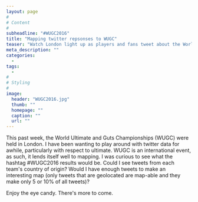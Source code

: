 ```yaml
---
layout: page
#
# Content
#
subheadline: "#WUGC2016"
title: "Mapping twitter repsonses to WUGC"
teaser: "Watch London light up as players and fans tweet about the World Ultimate & Guts Championships"
meta_description: ""
categories:
  - 
tags:
  - 
#
# Styling
#
image:
  header: "WUGC2016.jpg"
  thumb: ""
  homepage: ""
  caption: ""
  url: ""
---
```




 [1]: #
 [2]: #
 [3]: #
 [4]: #
 [5]: #
 [6]: #
 [7]: #
 [8]: #
 [9]: #
 [10]: #

This past week, the World Ultimate and Guts Championships (WUGC) were held in London. I have been wanting to play around with twitter data for awhile, particularly with respect to ultimate. WUGC is an international event, as such, it lends itself well to mapping. I was curious to see what the hashtag #WUGC2016 results would be. Could I see tweets from each team's country of origin? Would I have enough tweets to make an interesting map (only tweets that are geolocated are map-able and they make only 5 or 10% of all tweets)?

Enjoy the eye candy. There's more to come.
